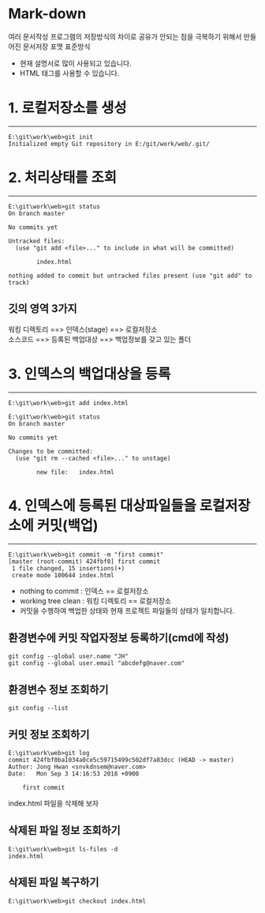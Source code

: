 # Mark-down
여러 문서작성 프로그램의 저장방식의 차이로 공유가 안되는 점을 극복하기 위해서 만들어진 문서저장 포맷 표준방식

* 현재 설명서로 많이 사용되고 있습니다.
* HTML 태그를 사용할 수 있습니다.

# 1. 로컬저장소를 생성
--------------------
```
E:\git\work\web>git init
Initialized empty Git repository in E:/git/work/web/.git/
```

# 2. 처리상태를 조회
--------------------
```
E:\git\work\web>git status
On branch master

No commits yet

Untracked files:
  (use "git add <file>..." to include in what will be committed)

        index.html

nothing added to commit but untracked files present (use "git add" to track)
```

깃의 영역 3가지
--------------------
워킹 디렉토리 ==> 인덱스(stage) ==> 로컬저장소
<br>
소스코드 ==> 등록된 백업대상 ==> 백업정보를 갖고 있는 폴더

# 3. 인덱스의 백업대상을 등록
------------------------------
```
E:\git\work\web>git add index.html

E:\git\work\web>git status
On branch master

No commits yet

Changes to be committed:
  (use "git rm --cached <file>..." to unstage)

        new file:   index.html
```

# 4. 인덱스에 등록된 대상파일들을 로컬저장소에 커밋(백업)
------------------------------------------------
```
E:\git\work\web>git commit -m "first commit"
[master (root-commit) 424fbf0] first commit
 1 file changed, 15 insertions(+)
 create mode 100644 index.html
```

* nothing to commit : 인덱스 == 로컬저장소
* working tree clean : 워킹 디렉토리 == 로컬저장소
* 커밋을 수행하여 백업한 상태와 현재 프로젝트 파일들의 상태가 일치합니다.

환경변수에 커밋 작업자정보 등록하기(cmd에 작성)
---------------------------------
```
git config --global user.name "JH"
git config --global user.email "abcdefg@naver.com"
```

환경변수 정보 조회하기
---------------------
```
git config --list
```

커밋 정보 조회하기
-----------------
```
E:\git\work\web>git log
commit 424fbf0ba1034a0ce5c59715499c502df7a83dcc (HEAD -> master)
Author: Jong Hwan <snvkdnsem@naver.com>
Date:   Mon Sep 3 14:16:53 2018 +0900

    first commit
```
index.html 파일을 삭제해 보자

삭제된 파일 정보 조회하기
------------------------
```
E:\git\work\web>git ls-files -d
index.html
```

삭제된 파일 복구하기
-------------------
```
E:\git\work\web>git checkout index.html
```
